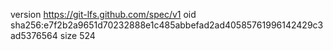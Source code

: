 version https://git-lfs.github.com/spec/v1
oid sha256:e7f2b2a9651d70232888e1c485abbefad2ad40585761996142429c3ad5376564
size 524
